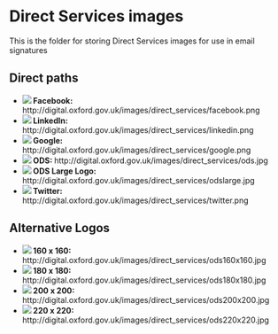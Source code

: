# Direct Services images

This is the folder for storing Direct Services images for use in email signatures

## Direct paths
<ul>
<li><img src= "http://digital.oxford.gov.uk/images/direct_services/facebook.png"><strong> Facebook: </strong>http://digital.oxford.gov.uk/images/direct_services/facebook.png</li>
  <li><img src="http://digital.oxford.gov.uk/images/direct_services/linkedin.png"><strong> LinkedIn: </strong>http://digital.oxford.gov.uk/images/direct_services/linkedin.png</li> 
  <li><img src="http://digital.oxford.gov.uk/images/direct_services/google.png"><strong> Google: </strong>http://digital.oxford.gov.uk/images/direct_services/google.png</li> 
  <li><img src="http://digital.oxford.gov.uk/images/direct_services/ods.jpg"><strong> ODS: </strong>http://digital.oxford.gov.uk/images/direct_services/ods.jpg</li> 
    <li><img src="http://digital.oxford.gov.uk/images/direct_services/odslarge.jpg"><strong> ODS Large Logo: </strong>http://digital.oxford.gov.uk/images/direct_services/odslarge.jpg</li>
  <li><img src="http://digital.oxford.gov.uk/images/direct_services/twitter.png"><strong> Twitter: </strong>http://digital.oxford.gov.uk/images/direct_services/twitter.png</li>
</ul>

## Alternative Logos
<ul>
  <li><img src="http://digital.oxford.gov.uk/images/direct_services/ods160x160.jpg"><strong> 160 x 160: </strong> http://digital.oxford.gov.uk/images/direct_services/ods160x160.jpg</li>
    <li><img src="http://digital.oxford.gov.uk/images/direct_services/ods180x180.jpg"><strong> 180 x 180: </strong> http://digital.oxford.gov.uk/images/direct_services/ods180x180.jpg</li>
        <li><img src="http://digital.oxford.gov.uk/images/direct_services/ods200x200.jpg"><strong> 200 x 200:  </strong> http://digital.oxford.gov.uk/images/direct_services/ods200x200.jpg</li>
            <li><img src="http://digital.oxford.gov.uk/images/direct_services/ods220x220.jpg"><strong> 220 x 220: </strong> http://digital.oxford.gov.uk/images/direct_services/ods220x220.jpg</li>
              </ul>
